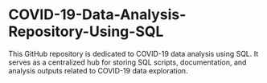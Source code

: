 # COVID-19-Data-Analysis-Repository-Using-SQL
This GitHub repository is dedicated to COVID-19 data analysis using SQL. It serves as a centralized hub for storing SQL scripts, documentation, and analysis outputs related to COVID-19 data exploration.
